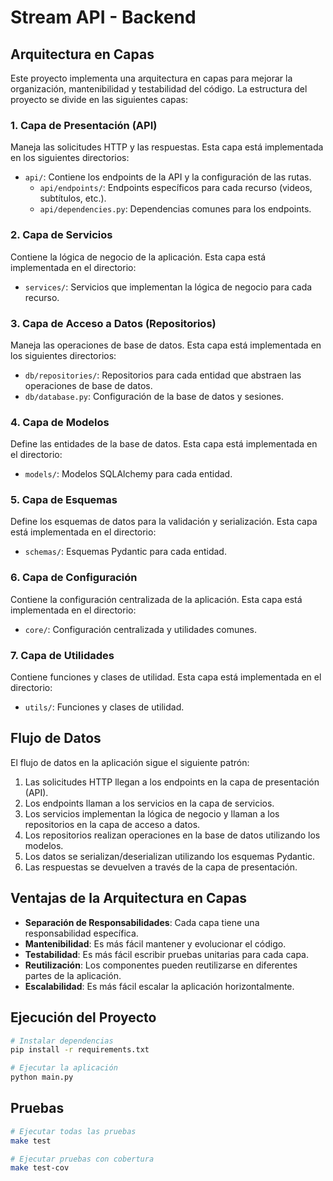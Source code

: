 # Stream API - Backend

## Arquitectura en Capas

Este proyecto implementa una arquitectura en capas para mejorar la organización, mantenibilidad y testabilidad del código. La estructura del proyecto se divide en las siguientes capas:

### 1. Capa de Presentación (API)

Maneja las solicitudes HTTP y las respuestas. Esta capa está implementada en los siguientes directorios:

- `api/`: Contiene los endpoints de la API y la configuración de las rutas.
  - `api/endpoints/`: Endpoints específicos para cada recurso (videos, subtítulos, etc.).
  - `api/dependencies.py`: Dependencias comunes para los endpoints.

### 2. Capa de Servicios

Contiene la lógica de negocio de la aplicación. Esta capa está implementada en el directorio:

- `services/`: Servicios que implementan la lógica de negocio para cada recurso.

### 3. Capa de Acceso a Datos (Repositorios)

Maneja las operaciones de base de datos. Esta capa está implementada en los siguientes directorios:

- `db/repositories/`: Repositorios para cada entidad que abstraen las operaciones de base de datos.
- `db/database.py`: Configuración de la base de datos y sesiones.

### 4. Capa de Modelos

Define las entidades de la base de datos. Esta capa está implementada en el directorio:

- `models/`: Modelos SQLAlchemy para cada entidad.

### 5. Capa de Esquemas

Define los esquemas de datos para la validación y serialización. Esta capa está implementada en el directorio:

- `schemas/`: Esquemas Pydantic para cada entidad.

### 6. Capa de Configuración

Contiene la configuración centralizada de la aplicación. Esta capa está implementada en el directorio:

- `core/`: Configuración centralizada y utilidades comunes.

### 7. Capa de Utilidades

Contiene funciones y clases de utilidad. Esta capa está implementada en el directorio:

- `utils/`: Funciones y clases de utilidad.

## Flujo de Datos

El flujo de datos en la aplicación sigue el siguiente patrón:

1. Las solicitudes HTTP llegan a los endpoints en la capa de presentación (API).
2. Los endpoints llaman a los servicios en la capa de servicios.
3. Los servicios implementan la lógica de negocio y llaman a los repositorios en la capa de acceso a datos.
4. Los repositorios realizan operaciones en la base de datos utilizando los modelos.
5. Los datos se serializan/deserializan utilizando los esquemas Pydantic.
6. Las respuestas se devuelven a través de la capa de presentación.

## Ventajas de la Arquitectura en Capas

- **Separación de Responsabilidades**: Cada capa tiene una responsabilidad específica.
- **Mantenibilidad**: Es más fácil mantener y evolucionar el código.
- **Testabilidad**: Es más fácil escribir pruebas unitarias para cada capa.
- **Reutilización**: Los componentes pueden reutilizarse en diferentes partes de la aplicación.
- **Escalabilidad**: Es más fácil escalar la aplicación horizontalmente.

## Ejecución del Proyecto

```bash
# Instalar dependencias
pip install -r requirements.txt

# Ejecutar la aplicación
python main.py
```

## Pruebas

```bash
# Ejecutar todas las pruebas
make test

# Ejecutar pruebas con cobertura
make test-cov
```
